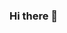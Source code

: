 ### Hi there 👋

<!--
**Adrevland/Adrevland** is a ✨ _special_ ✨ repository because its `README.md` (this file) appears on your GitHub profile.
- 👋🏼 Hello i am Adrian Drevland
- 📓 I’m Currently studying Game Technology and simulation at Inland Norway University of Applied Sciences
- 💻 Interested in backend C++ and mathematics 
- 🌱 I’m currently learning OpenGL Math for 3D and Game Engine Architecture
- 📫 How to reach me: Adrian.l.drevland@gmail.com
-->
